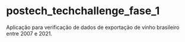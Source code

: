 # postech_techchallenge_fase_1
Aplicação para verificação de dados de exportação de vinho brasileiro entre 2007 e 2021.
